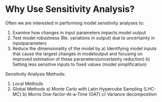 # Why Use Sensitivity Analysis?

Often we are interested in performing model sensitivity analyses to:
1) Examine how changes in input parameters impacts model output
2) Test model robustness (Re. variations in output) due to uncertainty in inputparameters
3) Reduce the dimensionality of the model by
   a) Identifying model inputs that cause the largest changes in modeloutput and focusing on improved estimation of these parameters(uncertainty reduction)
   b) Setting less sensitive inputs to fixed values (model simplification)
   
Sensitivity Analysis Methods:
1) Local Methods
2) Global Methods
   a) Monte Carlo with Latin Hypercube Sampling (LHC-MC)
   b) Morris One-factor-At-a-Time (OAT)
   c) Variance decomposition
